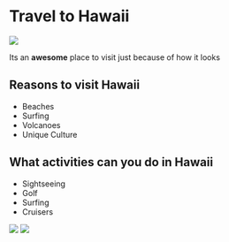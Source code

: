 <!DOCTYPE html>
<html>
    <head>
    </head>
    <body>
    <h1>Travel to Hawaii</h1>
        <img src="https://cdn.kastatic.org/third_party/javascript-khansrc/live-editor/build/images/landscapes/mountains-in-hawaii.png"> 
        <p> Its an <strong id="awesome">awesome</strong> place to visit just because of how it looks </p>
        <h2> Reasons to visit Hawaii</h2> 
       <ul>
       <li>Beaches</li> 
          <li>Surfing</li> 
           <li>Volcanoes</li>
           <li>Unique Culture</li>
           </ul> 
           <h2> What activities can you do in Hawaii</h2>
           <ul>
       <li>Sightseeing</li> 
          <li>Golf</li> 
           <li>Surfing</li>
           <li>Cruisers</li>
           </ul> 
           <img src="https://cdn.kastatic.org/third_party/javascript-khansrc/live-editor/build/images/landscapes/beach-waves-daytime.png">
           <img src="https://cdn.kastatic.org/third_party/javascript-khansrc/live-editor/build/images/landscapes/beach.png">
        
</body>
</html>
